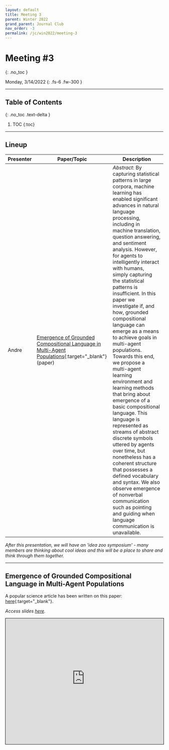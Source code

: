 ```yaml
---
layout: default
title: Meeting 3
parent: Winter 2022
grand_parent: Journal Club
nav_order: -3
permalink: /jc/win2022/meeting-3
---
```


# Meeting #3
{: .no_toc }

Monday, 3/14/2022
{: .fs-6 .fw-300 }

---

## Table of Contents
{: .no_toc .text-delta }

1. TOC
{:toc}

---

## Lineup

| Presenter | Paper/Topic | Description |
| --- | --- | --- |
| Andre | [Emergence of Grounded Compositional Language in Multi-Agent Populations](https://arxiv.org/pdf/1703.04908.pdf){:target="_blank"} (paper) | *Abstract*: By capturing statistical patterns in large corpora, machine learning has enabled significant advances in natural language processing, including in machine translation, question answering, and sentiment analysis. However, for agents to intelligently interact with humans, simply capturing the statistical patterns is insufficient. In this paper we investigate if, and how, grounded compositional language can emerge as a means to achieve goals in multi-agent populations. Towards this end, we propose a multi-agent learning environment and learning methods that bring about emergence of a basic compositional language. This language is represented as streams of abstract discrete symbols uttered by agents over time, but nonetheless has a coherent structure that possesses a defined vocabulary and syntax. We also observe emergence of nonverbal communication such as pointing and guiding when language communication is unavailable. |

*After this presentation, we will have an 'idea zoo symposium' - many members are thinking about cool ideas and this will be a place to share and think through them together.*

---

## Emergence of Grounded Compositional Language in Multi-Agent Populations

A popular science article has been written on this paper: [here](https://www.wired.com/2017/03/openai-builds-bots-learn-speak-language/){:target="_blank"}.

*Access slides [here](https://interactive-intelligence.github.io/files/jc/presentations/win2022/meeting-3/Emergence%20of%20Grounded%20Compositional%20Language.pdf).*

<iframe src="https://interactive-intelligence.github.io/files/jc/presentations/win2022/meeting-3/Emergence%20of%20Grounded%20Compositional%20Language.pdf" width="100%" height="400" style="border:1px solid black;"></iframe>
